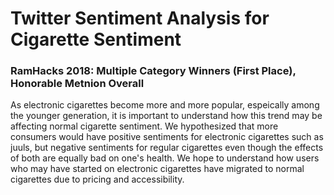 # Twitter Sentiment Analysis for Cigarette Sentiment 

### RamHacks 2018: Multiple Category Winners (First Place), Honorable Metnion Overall

As electronic cigarettes become more and more popular, espeically among the younger generation, it is important to understand how this trend may be affecting normal cigarette sentiment. We hypothesized that more consumers would have positive sentiments for electronic cigarettes such as juuls, but negative sentiments for regular cigarettes even though the effects of both are equally bad on one's health. We hope to understand how users who may have started on electronic cigarettes have migrated to normal cigarettes due to pricing and accessibility. 
